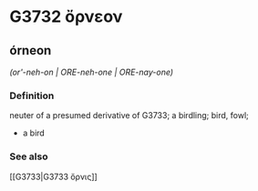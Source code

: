 # G3732 ὄρνεον

## órneon

_(or'-neh-on | ORE-neh-one | ORE-nay-one)_

### Definition

neuter of a presumed derivative of G3733; a birdling; bird, fowl; 

- a bird

### See also

[[G3733|G3733 ὄρνις]]
